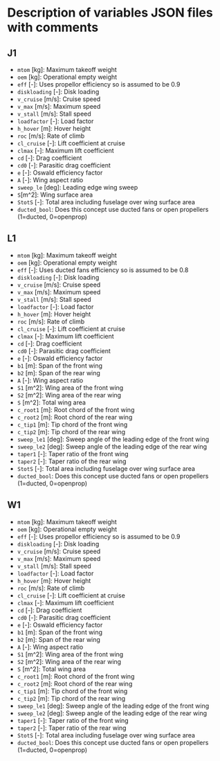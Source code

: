 # Description of variables JSON files with comments

## J1
- `mtom` [kg]: Maximum takeoff weight
- `oem` [kg]: Operational empty weight
- `eff` [-]: Uses propellor efficiency so is assumed to be 0.9
- `diskloading` [-]: Disk loading
- `v_cruise` [m/s]: Cruise speed
- `v_max` [m/s]: Maximum speed
- `v_stall` [m/s]: Stall speed
- `loadfactor` [-]: Load factor
- `h_hover` [m]: Hover height
- `roc` [m/s]: Rate of climb
- `cl_cruise` [-]: Lift coefficient at cruise
- `clmax` [-]: Maximum lift coefficient
- `cd` [-]: Drag coefficient
- `cd0` [-]: Parasitic drag coefficient
- `e` [-]: Oswald efficiency factor
- `A` [-]: Wing aspect ratio
- `sweep_le` [deg]: Leading edge wing sweep 
- `S`[m^2]: Wing surface area
- `StotS` [-]: Total area including fuselage over wing surface area
- `ducted_bool`: Does this concept use ducted fans or open propellers (1=ducted, 0=openprop)


## L1
- `mtom` [kg]: Maximum takeoff weight
- `oem` [kg]: Operational empty weight
- `eff` [-]: Uses ducted fans efficiency so is assumed to be 0.8
- `diskloading` [-]: Disk loading
- `v_cruise` [m/s]: Cruise speed
- `v_max` [m/s]: Maximum speed
- `v_stall` [m/s]: Stall speed
- `loadfactor` [-]: Load factor
- `h_hover` [m]: Hover height
- `roc` [m/s]: Rate of climb
- `cl_cruise` [-]: Lift coefficient at cruise
- `clmax` [-]: Maximum lift coefficient
- `cd` [-]: Drag coefficient
- `cd0` [-]: Parasitic drag coefficient
- `e` [-]: Oswald efficiency factor
- `b1` [m]: Span of the front wing
- `b2` [m]: Span of the rear wing
- `A` [-]: Wing aspect ratio
- `S1` [m^2]: Wing area of the front wing
- `S2` [m^2]: Wing area of the rear wing
- `S` [m^2]: Total wing area
- `c_root1` [m]: Root chord of the front wing
- `c_root2` [m]: Root chord of the rear wing
- `c_tip1` [m]: Tip chord of the front wing
- `c_tip2` [m]: Tip chord of the rear wing
- `sweep_le1` [deg]: Sweep angle of the leading edge of the front wing
- `sweep_le2` [deg]: Sweep angle of the leading edge of the rear wing
- `taper1` [-]: Taper ratio of the front wing
- `taper2` [-]: Taper ratio of the rear wing
- `StotS` [-]: Total area including fuselage over wing surface area
- `ducted_bool`: Does this concept use ducted fans or open propellers (1=ducted, 0=openprop)


## W1
- `mtom` [kg]: Maximum takeoff weight
- `oem` [kg]: Operational empty weight
- `eff` [-]: Uses propellor efficiency so is assumed to be 0.9
- `diskloading` [-]: Disk loading
- `v_cruise` [m/s]: Cruise speed
- `v_max` [m/s]: Maximum speed
- `v_stall` [m/s]: Stall speed
- `loadfactor` [-]: Load factor
- `h_hover` [m]: Hover height
- `roc` [m/s]: Rate of climb
- `cl_cruise` [-]: Lift coefficient at cruise
- `clmax` [-]: Maximum lift coefficient
- `cd` [-]: Drag coefficient
- `cd0` [-]: Parasitic drag coefficient
- `e` [-]: Oswald efficiency factor
- `b1` [m]: Span of the front wing
- `b2` [m]: Span of the rear wing
- `A` [-]: Wing aspect ratio
- `S1` [m^2]: Wing area of the front wing
- `S2` [m^2]: Wing area of the rear wing
- `S` [m^2]: Total wing area
- `c_root1` [m]: Root chord of the front wing
- `c_root2` [m]: Root chord of the rear wing
- `c_tip1` [m]: Tip chord of the front wing
- `c_tip2` [m]: Tip chord of the rear wing
- `sweep_le1` [deg]: Sweep angle of the leading edge of the front wing
- `sweep_le2` [deg]: Sweep angle of the leading edge of the rear wing
- `taper1` [-]: Taper ratio of the front wing
- `taper2` [-]: Taper ratio of the rear wing
- `StotS` [-]: Total area including fuselage over wing surface area
- `ducted_bool`: Does this concept use ducted fans or open propellers (1=ducted, 0=openprop)
